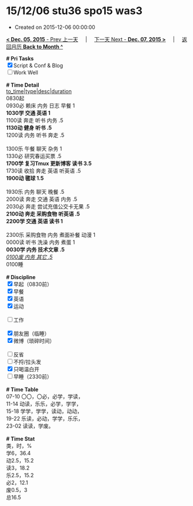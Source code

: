 # 15/12/06 stu36 spo15 was3

- Created on 2015-12-06 00:00:00

[**< Dec. 05, 2015** - Prev 上一天](_archived/lifelogs/2015/12/d05.md) &nbsp; &nbsp; | &nbsp; &nbsp; [下一天 Next - **Dec. 07, 2015 >**](_archived/lifelogs/2015/12/d07.md) &nbsp; &nbsp; |  &nbsp; &nbsp; [返回月历 **Back to Month ^**](_archived/lifelogs/2015/12/index.md)
<br/><div><b># Pri Tasks</b></div><div><input checked="true" type="checkbox"/>Script &amp; Conf &amp; Blog</div><div><input type="checkbox"/>Work Well</div><div><br/></div><div><b># Time Detail</b></div><div><u>to_time|type|desc|duration</u></div><div>0830起</div><div>0930必 赖床 内务 日志 早餐 1</div><div><b>1030学 交通 英语 1</b></div><div>1100读 奔走 听书 内务 .5</div><div><b>1130动 健身 听书 .5</b></div><div>1200读 内务 听书 奔走 .5</div><div><br/></div><div>1300乐 午餐 聊天 杂务 1</div><div>1330必 研究春运买票 .5</div><div><b>1700学 复习Tmux 更新博客 读书 3.5</b></div><div>1730读 收拾 奔走 英语 听英语 .5</div><div><b>1900动 毽球 1.5</b></div><div><br/></div><div>1930乐 内务 聊天 晚餐 .5</div><div>2000读 奔走 交通 英语 内务 .5</div><div>2030必 奔走 尝试充值公交卡无果 .5</div><div><b>2100动 奔走 采购食物 听英语 .5</b></div><div><b>2200学 交通 英语 读书 1</b></div><div><br/></div><div>2300乐 采购食物 内务 煮面补餐 动漫 1</div><div>0000读 听书 洗澡 内务 煮蛋 1</div><div><b>0030学 内务 技术文章 .5</b></div><div><u><i>0100废 内务 其它 .5</i></u></div><div>0100睡</div><div><br/></div><div><b># Discipline</b></div><div><input checked="true" type="checkbox"/>早起（0830前）</div><div><input checked="true" type="checkbox"/>早餐</div><div><input checked="true" type="checkbox"/>英语</div><div><input checked="true" type="checkbox"/>运动</div><div><br/></div><div><input type="checkbox"/>工作</div><div><br/></div><div><input checked="true" type="checkbox"/>朋友圈（临睡）</div><div><input checked="true" type="checkbox"/>微博（琐碎时间）</div><div><br/></div><div><input type="checkbox"/>反省</div><div><input type="checkbox"/>不捋/拉头发</div><div><input checked="true" type="checkbox"/>只喝温白开</div><div><input type="checkbox"/>早睡（2330前）</div><div><br/></div><div><b># Time Table</b></div><div>07-10 〇〇，〇必，必学，学读，</div><div>11-14 动读，乐乐，必学，学学，</div><div>15-18 学学，学学，读动，动动，</div><div>19-22 乐读，必动，学学，乐乐，</div><div>23-02 读读，学废。</div><div><br/></div><div><b># Time Stat</b></div><div>类，时，%</div><div>学6，36.4</div><div>动2.5，15.2</div><div>读3，18.2</div><div>乐2.5，15.2</div><div>必2，12.1</div><div>废0.5，3</div><div>总16.5</div>
